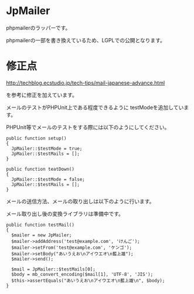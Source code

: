 # JpMailer

phpmailerのラッパーです。

phpmailerの一部を書き換えているため、LGPLでの公開となります。

# 修正点

http://techblog.ecstudio.jp/tech-tips/mail-japanese-advance.html

を参考に修正を加えています。

メールのテストがPHPUnit上である程度できるように
testModeを追加しています。

PHPUnit等でメールのテストをする際には以下のようにしてください。

````
public function setup()
{
  JpMailer::$testMode = true;
  JpMailer::$testMails = [];
}

public function teatDown()
{
  JpMailer::$testMode = false;
  JpMailer::$testMails = [];
}
````

メールの送信方法、メールの取り出しは以下のように行います。

メール取り出し後の変換ライブラリは準備中です。

````
public function testMail()
{
  $mailer = new JpMailer;
  $mailer->addAddress('test@example.com', 'けんご');
  $mailer->setFrom('test@example.com', 'ケンゴ');
  $mailer->setBody("あいうえお\nアイウエオ\n藍上雄");
  $mailer->send();

  $mail = JpMailer::$testMails[0];
  $body = mb_convert_encoding($mail[1], 'UTF-8', 'JIS');
  $this->assertEquals("あいうえお\nアイウエオ\n藍上雄\n", $body);
}
````